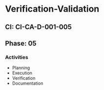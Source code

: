 # Verification-Validation

## CI: CI-CA-D-001-005
## Phase: 05

### Activities
- Planning
- Execution
- Verification
- Documentation
